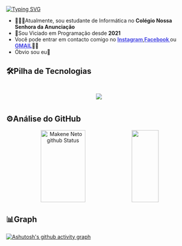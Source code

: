 [![Typing SVG](https://readme-typing-svg.herokuapp.com?font=%22Arial%22%2C+sans-serif;&weight=500&size=30&duration=3000&pause=1000&color=ffffff&center=verdadeiro&vCenter=verdadeiro&repeat=verdadeiro&random=falso&width=435&lines=Hi,👋🏿my+name's+Makene+Neto;I'm+19+years+old🔞;I'm+from+Angola👣;I'm+majoring+in+web+dev👨🏾‍💻;Welcome❤️‍🔥)](https://git.io/typing-svg)
<ul>
    <li>🧑🏿‍💻Atualmente, sou estudante de Informática no <b>Colégio Nossa Senhora da Anunciação</b></li>
    <li>💓Sou Viciado em Programação desde <b>2021</b></li>
    <li>Você pode entrar em contacto comigo no <a style="color: rgb(69, 69, 228)" href="https://www.instagram.com/n.makeny/"><b>Instagram</b></a>,<a style="color: rgb(69, 69, 228)" href="https://www.facebook.com/N.Makeny" target="_blank"><b>Facebook </b></a> ou <a style="color: rgb(69, 69, 228)" href="mailto:cmp.1a.makeneto17@gmailcom" target="_blank"><b>GMAIL</b></a>🤝🏾</li>
    <li> Óbvio sou eu🙈</li>
</ul>

## 🛠️Pilha de Tecnologias

<div align="center" style="display: inline_block; margin: 40px 0px;">

<p align="center">
  <a href="https://skillicons.dev">
    <img src="https://skillicons.dev/icons?i=windows,linkedin,c,cpp,cs,java,py,html,css,js,ts,nodejs,react" />
  </a>
</p>

</div>

## ⚙️Análise do GitHub
<div align="center">
        <img width="49%" height="195px" src="https://github-readme-stats.vercel.app/api?username=makeneto&show_icons=true&count_private=true&hide_border=true&title_color=949494&text_color=ffffff&bg_color=000000" alt="Makene Neto github Status"/>
        <img width="38%" height="195px" src="https://github-readme-stats.vercel.app/api/top-langs/?username=makeneto&layout=compact&hide_border=true&title_color=949494&text_color=949494&bg&bg_color=000000"/>
</div>

## 📊Graph
[![Ashutosh's github activity graph](https://github-readme-activity-graph.vercel.app/graph?username=makeneto&bg_color=000000&color=ffffff&line=ffffff&point=949494&area=true&hide_border=true)](https://github.com/ashutosh00710/github-readme-activity-graph)
